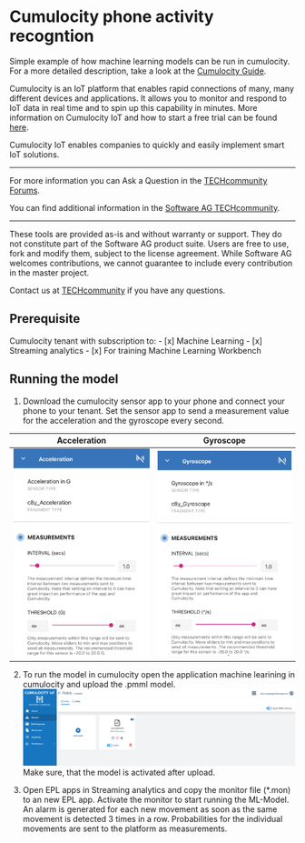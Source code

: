 # Cumulocity phone activity recogntion
Simple example of how machine learning models can be run in cumulocity. For a more detailed description, take a look at the [Cumulocity Guide](https://cumulocity.com/guides/machine-learning/activity-recognition/).

Cumulocity is an IoT platform that enables rapid connections of many, many different devices and applications. It allows you to monitor and respond to IoT data in real time and to spin up this capability in minutes. More information on Cumulocity IoT and how to start a free trial can be found [here](https://www.softwareag.cloud/site/product/cumulocity-iot.html#/).

Cumulocity IoT enables companies to quickly and easily implement smart IoT solutions.

______________________


For more information you can Ask a Question in the [TECHcommunity Forums](http://tech.forums.softwareag.com/techjforum/forums/list.page?product=webmethods-io-b2b).

You can find additional information in the [Software AG TECHcommunity](http://techcommunity.softwareag.com/home/-/product/name/webmethods-io-b2b).


______________________

These tools are provided as-is and without warranty or support. They do not constitute part of the Software AG product suite. Users are free to use, fork and modify them, subject to the license agreement. While Software AG welcomes contributions, we cannot guarantee to include every contribution in the master project.

Contact us at [TECHcommunity](mailto:technologycommunity@softwareag.com?subject=Github/SoftwareAG) if you have any questions.


## Prerequisite
Cumulocity tenant with subscription to:
    - [x] Machine Learning
    - [x] Streaming analytics
    - [x] For training Machine Learning Workbench

## Running the model

1. Download the cumulocity sensor app to your phone and connect your phone to your tenant. Set the sensor app to send a measurement value for the acceleration and the gyroscope every second.

Acceleration             |  Gyroscope
:-------------------------:|:-------------------------:
<img src="./img/acceleration.png" width="300"/>  |  <img src="./img/gyroscope.png" width="300"/>

2. To run the model in cumulocity open the application machine learining in cumulocity and upload the .pmml model.
![PMML upload](./img/uploadPMML.png)
Make sure, that the model is activated after upload.

3. Open EPL apps in Streaming analytics and copy the monitor file (*.mon) to an new EPL app. Activate the monitor to start running the ML-Model. An alarm is generated for each new movement as soon as the same movement is detected 3 times in a row. Probabilities for the individual movements are sent to the platform as measurements.
